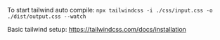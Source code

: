 To start tailwind auto compile:
`npx tailwindcss -i ./css/input.css -o ./dist/output.css --watch`

Basic tailwind setup:
https://tailwindcss.com/docs/installation